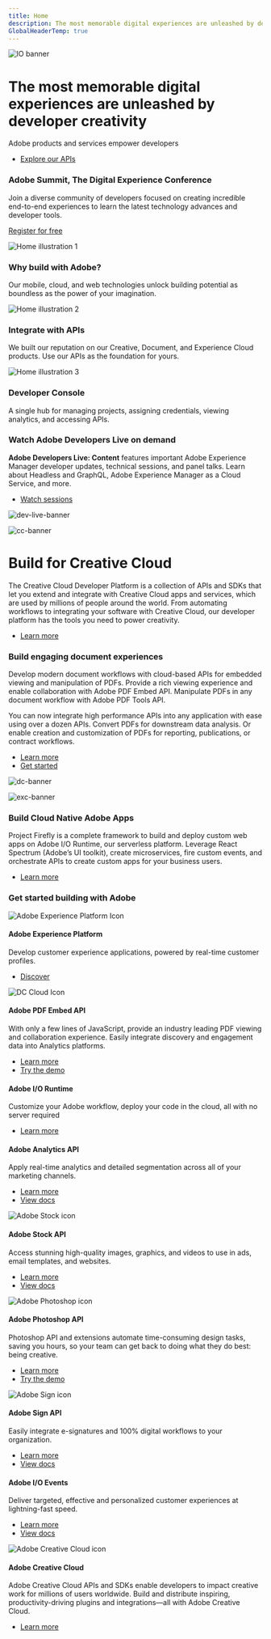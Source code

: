 ```yaml
---
title: Home
description: The most memorable digital experiences are unleashed by developer creativity. Adobe products and services empower developers.
GlobalHeaderTemp: true  
---
```


<Hero slots="image, heading, text, buttons" variant="fullwidth" background="rgb(15, 55, 95)" />

![IO banner](./images/F_Illu_DevEcoHomepage_1440x500_2x.png)

# The most memorable digital experiences are unleashed by developer creativity

Adobe products and services empower developers

* [Explore our APIs](/apis)

<AnnouncementBlock slots="heading, text, button" />

### Adobe Summit, The Digital Experience Conference

Join a diverse community of developers focused on creating incredible end-to-end experiences to learn the latest technology advances and developer tools.

[Register for free](https://www.adobe.com/go/summit21adobe.io_phase1) 

<TextBlock slots="image, heading, text" width="33%" isCentered theme="lightest" />

![Home illustration 1](./images/home-illustration1.png)

### Why build with Adobe?

Our mobile, cloud, and web technologies unlock building potential as boundless as the power of your imagination.



<TextBlock slots="image, heading, text" width="33%" isCentered theme="lightest" />

![Home illustration 2](./images/home-illustration2.png)

### Integrate with APIs

We built our reputation on our Creative, Document, and Experience Cloud products. Use our APIs as the foundation for yours.  



<TextBlock slots="image, heading, text" width="33%" isCentered />

![Home illustration 3](./images/home-illustration3.png)

### Developer Console

A single hub for managing projects, assigning credentials, viewing analytics, and accessing APIs.


<TextBlock slots="heading, text, buttons, image" theme="light" />

### Watch Adobe Developers Live on demand

**Adobe Developers Live: Content** features important Adobe Experience Manager developer updates, technical sessions, and panel talks. Learn about Headless and GraphQL, Adobe Experience Manager as a Cloud Service, and more.

* [Watch sessions](https://experienceleague.adobe.com/docs/adobe-developers-live-events/events/content/feb2021/overview.html?lang=en#content)

![dev-live-banner](./images/devlive-smaller.png)


<TextBlock slots="image, heading, text, buttons" theme="light" />

![cc-banner](./images/F_Illu_DevEcoCCdiscovery_banner_746x500_2x.png)

# Build for Creative Cloud

The Creative Cloud Developer Platform is a collection of APIs and SDKs that let you extend and integrate with Creative Cloud apps and services, which are used by millions of people around the world. From automating workflows to integrating your software with Creative Cloud, our developer platform has the tools you need to power creativity.

* [Learn more](/creative-cloud)



<TextBlock slots="heading, text1, text2, buttons, image" theme="light" />

### Build engaging document experiences

Develop modern document workflows with cloud-based APIs for embedded viewing and manipulation of PDFs. Provide a rich viewing experience and enable collaboration with Adobe PDF Embed API. Manipulate PDFs in any document workflow with Adobe PDF Tools API.

You can now integrate high performance APIs into any application with ease using over a dozen APIs. Convert PDFs for downstream data analysis. Or enable creation and customization of PDFs for reporting, publications, or contract workflows.

* [Learn more](https://www.adobe.com/go/dcsdk_home)
* [Get started](https://www.adobe.com/go/dcsdks_credentials)


![dc-banner](./images/F_Illu_DevEcoDC_discovery_banner_756x500_2x.png)



<TextBlock slots="image, heading, text, buttons" theme="light" />

![exc-banner](./images/F_Illu_DevEcoFirefly_discovery_banner_746x500_2x.png)

### Build Cloud Native Adobe Apps

Project Firefly is a complete framework to build and deploy custom web apps on Adobe I/O Runtime, our serverless platform. Leverage React Spectrum (Adobe’s UI toolkit), create microservices, fire custom events, and orchestrate APIs to create custom apps for your business users.

* [Learn more](/apis/experienceplatform/project-firefly.html)

<TitleBlock slots="heading" />

### Get started building with Adobe




<ProductCard slots="icon, heading, text, buttons" width="33%" />

![Adobe Experience Platform Icon](https://adobe.io/shared/icons/experience_platform_appicon_RGB_noshadow_64.svg)

#### Adobe Experience Platform

Develop customer experience applications, powered by real-time customer profiles.  

* [Discover](/apis/experienceplatform/home)



<ProductCard slots="icon, heading, text, buttons" width="33%" />

![DC Cloud Icon](https://adobe.io/shared/icons/dc_appicon_64.svg)

#### Adobe PDF Embed API

With only a few lines of JavaScript, provide an industry leading PDF viewing and collaboration experience. Easily integrate discovery and engagement data into Analytics platforms.

* [Learn more](/apis/documentcloud/viesdk)
* [Try the demo](https://www.adobe.com/go/pdfEmbedAPI_demo)



<ProductCard slots="heading, text, buttons" width="33%" />

#### Adobe I/O Runtime

Customize your Adobe workflow, deploy your code in the cloud, all with no server required  

* [Learn more](/apis/experienceplatform/runtime)



<ProductCard slots="heading, text, buttons" width="33%" />

#### Adobe Analytics API

Apply real-time analytics and detailed segmentation across all of your marketing channels.   

* [Learn more](/apis/experiencecloud/analytics)
* [View docs](/apis/experiencecloud/analytics/docs)



<ProductCard slots="icon, heading, text, buttons" width="33%" />

![Adobe Stock icon](https://adobe.io/shared/icons/st_appicon_64.svg)

#### Adobe Stock API

Access stunning high-quality images, graphics, and videos to use in ads, email templates, and websites.   

* [Learn more](/apis/creativecloud/stock)
* [View docs](/apis/creativecloud/stock/docs)



<ProductCard slots="icon, heading, text, buttons" width="33%" />

![Adobe Photoshop icon](https://adobe.io/shared/icons/ps_appicon_64.svg)

#### Adobe Photoshop API

Photoshop API and extensions automate time-consuming design tasks, saving you hours, so your team can get back to doing what they do best: being creative.   

* [Learn more](/apis/creativecloud/photo-imaging-api)
* [Try the demo](/apis/creativecloud/photo-imaging-api/api-demo)



<ProductCard slots="icon, heading, text, buttons" width="33%" />

![Adobe Sign icon](https://adobe.io/shared/icons/adobe_sign_appicon_64.svg)

#### Adobe Sign API

Easily integrate e-signatures and 100% digital workflows to your organization.

* [Learn more](/apis/documentcloud/sign)
* [View docs](/apis/documentcloud/sign/docs)



<ProductCard slots="heading, text, buttons" width="33%" />

#### Adobe I/O Events

Deliver targeted, effective and personalized customer experiences at lightning-fast speed.   

* [Learn more](/apis/experienceplatform/events)
* [View docs](/apis/experienceplatform/events/docs)



<ProductCard slots="icon, heading, text, buttons" width="33%" />

![Adobe Creative Cloud icon](https://adobe.io/shared/icons/cc_appicon_64.svg)

#### Adobe Creative Cloud

Adobe Creative Cloud APIs and SDKs enable developers to impact creative work for millions of users worldwide. Build and distribute inspiring, productivity-driving plugins and integrations—all with Adobe Creative Cloud.

* [Learn more](/creative-cloud)
